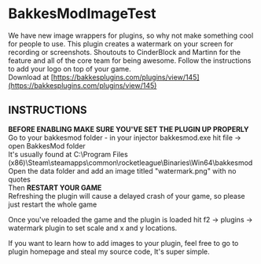 # BakkesModImageTest

We have new image wrappers for plugins, so why not make something cool for people to use. This plugin creates a watermark on your screen for recording or screenshots. Shoutouts to CinderBlock and Martinn for the feature and all of the core team for being awesome. Follow the instructions to add your logo on top of your game.  
Download at [https://bakkesplugins.com/plugins/view/145](https://bakkesplugins.com/plugins/view/145)

## INSTRUCTIONS
**BEFORE ENABLING MAKE SURE YOU'VE SET THE PLUGIN UP PROPERLY**  
Go to your bakkesmod folder - in your injector bakkesmod.exe hit file -> open BakkesMod folder  
It's usually found at C:\Program Files (x86)\Steam\steamapps\common\rocketleague\Binaries\Win64\bakkesmod  
Open the data folder and add an image titled "watermark.png" with no quotes  
Then **RESTART YOUR GAME**  
Refreshing the plugin will cause a delayed crash of your game, so please just restart the whole game

Once you've reloaded the game and the plugin is loaded hit f2 -> plugins -> watermark plugin to set scale and x and y locations.


If you want to learn how to add images to your plugin, feel free to go to plugin homepage and steal my source code, It's super simple.
